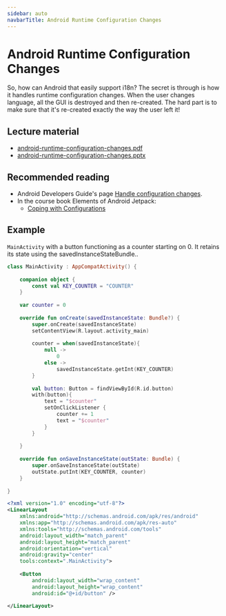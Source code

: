 ```yaml
---
sidebar: auto
navbarTitle: Android Runtime Configuration Changes
---
```


# Android Runtime Configuration Changes
So, how can Android that easily support i18n? The secret is through is how it handles runtime configuration changes. When the user changes language, all the GUI is destroyed and then re-created. The hard part is to make sure that it's re-created exactly the way the user left it!

## Lecture material
* [android-runtime-configuration-changes.pdf](android-runtime-configuration-changes.pdf)
* [android-runtime-configuration-changes.pptx](android-runtime-configuration-changes.pptx)

## Recommended reading
* Android Developers Guide's page [Handle configuration changes](https://developer.android.com/guide/topics/resources/runtime-changes).
* In the course book Elements of Android Jetpack:
    * [Coping with Configurations](https://wares.commonsware.com/app/internal/book/Jetpack/page/chap-config-001.html)

## Example
`MainActivity` with a button functioning as a counter starting on 0. It retains its state using the savedInstanceStateBundle..

<Tabs remember-selected-key="example-675">
<Tab title="MainActivity.kt">

```kotlin
class MainActivity : AppCompatActivity() {
    
    companion object {
        const val KEY_COUNTER = "COUNTER"
    }
    
    var counter = 0
    
    override fun onCreate(savedInstanceState: Bundle?) {
        super.onCreate(savedInstanceState)
        setContentView(R.layout.activity_main)
        
        counter = when(savedInstanceState){
            null ->
                0
            else ->
                savedInstanceState.getInt(KEY_COUNTER)
        }
        
        val button: Button = findViewById(R.id.button)
        with(button){
            text = "$counter"
            setOnClickListener {
                counter += 1
                text = "$counter"
            }
        }
    
    }
    
    override fun onSaveInstanceState(outState: Bundle) {
        super.onSaveInstanceState(outState)
        outState.putInt(KEY_COUNTER, counter)
    }
    
}
```

</Tab>
<Tab title="res/layout/activity_main-xml">

```xml
<?xml version="1.0" encoding="utf-8"?>
<LinearLayout
    xmlns:android="http://schemas.android.com/apk/res/android"
    xmlns:app="http://schemas.android.com/apk/res-auto"
    xmlns:tools="http://schemas.android.com/tools"
    android:layout_width="match_parent"
    android:layout_height="match_parent"
    android:orientation="vertical"
    android:gravity="center"
    tools:context=".MainActivity">
    
    <Button
        android:layout_width="wrap_content"
        android:layout_height="wrap_content"
        android:id="@+id/button" />
    
</LinearLayout>
```

</Tab>
</Tabs>